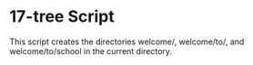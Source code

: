 # 17-tree Script
This script creates the directories welcome/, welcome/to/, and welcome/to/school in the current directory.
